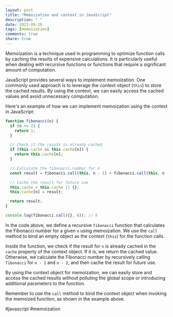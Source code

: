 ```yaml
---
layout: post
title: "Memoization and context in JavaScript"
description: " "
date: 2023-09-26
tags: [memoization]
comments: true
share: true
---
```


Memoization is a technique used in programming to optimize function calls by caching the results of expensive calculations. It is particularly useful when dealing with recursive functions or functions that require a significant amount of computation.

JavaScript provides several ways to implement memoization. One commonly used approach is to leverage the context object (`this`) to store the cached results. By using the context, we can easily access the cached values and avoid unnecessary computation.

Here's an example of how we can implement memoization using the context in JavaScript:

```javascript
function fibonacci(n) {
  if (n <= 2) {
    return 1;
  }

  // Check if the result is already cached
  if (this.cache && this.cache[n]) {
    return this.cache[n];
  }

  // Calculate the fibonacci number for n
  const result = fibonacci.call(this, n - 1) + fibonacci.call(this, n - 2);

  // Cache the result for future use
  this.cache = this.cache || {};
  this.cache[n] = result;

  return result;
}

console.log(fibonacci.call({}, 6)); // 8
```

In the code above, we define a recursive `fibonacci` function that calculates the Fibonacci number for a given `n` using memoization. We use the `call` method to bind an empty object as the context (`this`) for the function calls.

Inside the function, we check if the result for `n` is already cached in the `cache` property of the context object. If it is, we return the cached value. Otherwise, we calculate the Fibonacci number by recursively calling `fibonacci` for `n - 1` and `n - 2`, and then cache the result for future use.

By using the context object for memoization, we can easily store and access the cached results without polluting the global scope or introducing additional parameters to the function.

Remember to use the `call` method to bind the context object when invoking the memoized function, as shown in the example above.

#javascript #memoization